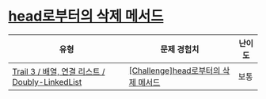 # [head로부터의 삭제 메서드](https://www.codetree.ai/trails/complete/curated-cards/challenge-doubly-linked-list-remove-2)

|유형|문제 경험치|난이도|
|---|---|---|
|[Trail 3 / 배열, 연결 리스트 / Doubly-LinkedList](https://www.codetree.ai/trail-info/novice-high/)|[[Challenge]head로부터의 삭제 메서드](https://www.codetree.ai/trails/complete/curated-cards/challenge-doubly-linked-list-remove-2/)|보통|

